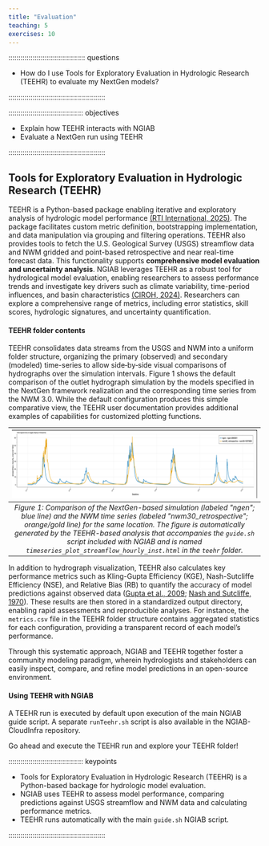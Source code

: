 ```yaml
---
title: "Evaluation"
teaching: 5
exercises: 10
---
```


:::::::::::::::::::::::::::::::::::::: questions 

- How do I use Tools for Exploratory Evaluation in Hydrologic Research (TEEHR) to evaluate my NextGen models?

::::::::::::::::::::::::::::::::::::::::::::::::

::::::::::::::::::::::::::::::::::::: objectives

- Explain how TEEHR interacts with NGIAB
- Evaluate a NextGen run using TEEHR

::::::::::::::::::::::::::::::::::::::::::::::::

## Tools for Exploratory Evaluation in Hydrologic Research (TEEHR)

TEEHR is a Python-based package enabling iterative and exploratory analysis of hydrologic model performance [(RTI International, 2025)](https://github.com/RTIInternational/teehr). The package facilitates custom metric definition, bootstrapping implementation, and data manipulation via grouping and filtering operations. TEEHR also provides tools to fetch the U.S. Geological Survey (USGS) streamflow data and NWM gridded and point-based retrospective and near real-time forecast data. This functionality supports **comprehensive model evaluation and uncertainty analysis**. NGIAB leverages TEEHR as a robust tool for hydrological model evaluation, enabling researchers to assess performance trends and investigate key drivers such as climate variability, time-period influences, and basin characteristics [(CIROH, 2024)](https://github.com/CIROH-UA/ngiab-teehr). Researchers can explore a comprehensive range of metrics, including error statistics, skill scores, hydrologic signatures, and uncertainty quantification. 

#### TEEHR folder contents

TEEHR consolidates data streams from the USGS and NWM into a uniform folder structure, organizing the primary (observed) and secondary (modeled) time-series to allow side‐by‐side visual comparisons of hydrographs over the simulation intervals. Figure 1 shows the default comparison of the outlet hydrograph simulation by the models specified in the NextGen framework realization and the corresponding time series from the NWM 3.0. While the default configuration produces this simple comparative view, the TEEHR user documentation provides additional examples of capabilities for customized plotting functions. 

| ![Figure 1](images/fig5-1.png) |
| :--: |
| *Figure 1: Comparison of the NextGen-based simulation (labeled "ngen"; blue line) and the NWM time series (labeled "nwm30_retrospective"; orange/gold line) for the same location. The figure is automatically generated by the TEEHR-based analysis that accompanies the `guide.sh` script included with NGIAB and is named `timeseries_plot_streamflow_hourly_inst.html` in the `teehr` folder.* |

In addition to hydrograph visualization, TEEHR also calculates key performance metrics such as Kling-Gupta Efficiency (KGE), Nash-Sutcliffe Efficiency (NSE), and Relative Bias (RB) to quantify the accuracy of model predictions against observed data ([Gupta et al., 2009](https://doi.org/10.1016/j.jhydrol.2009.08.003); [Nash and Sutcliffe, 1970](https://doi.org/10.1016/0022-1694(70)90255-6)). These results are then stored in a standardized output directory, enabling rapid assessments and reproducible analyses. For instance, the `metrics.csv` file in the TEEHR folder structure contains aggregated statistics for each configuration, providing a transparent record of each model’s performance. 

Through this systematic approach, NGIAB and TEEHR together foster a community modeling paradigm, wherein hydrologists and stakeholders can easily inspect, compare, and refine model predictions in an open-source environment.

#### Using TEEHR with NGIAB

A TEEHR run is executed by default upon execution of the main NGIAB guide script. A separate `runTeehr.sh` script is also available in the NGIAB-CloudInfra repository.

Go ahead and execute the TEEHR run and explore your TEEHR folder!

::::::::::::::::::::::::::::::::::::: keypoints 

- Tools for Exploratory Evaluation in Hydrologic Research (TEEHR) is a Python-based backage for hydrologic model evaluation.
- NGIAB uses TEEHR to assess model performance, comparing predictions against USGS streamflow and NWM data and calculating performance metrics.
- TEEHR runs automatically with the main `guide.sh` NGIAB script.

::::::::::::::::::::::::::::::::::::::::::::::::

[r-markdown]: https://rmarkdown.rstudio.com/
